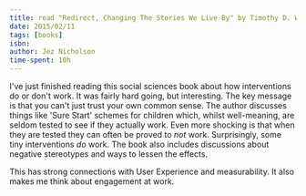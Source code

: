 ```yaml
---
title: read "Redirect, Changing The Stories We Live By" by Timothy D. Wilson
date: 2015/02/11
tags: [books]
isbn:
author: Jez Nicholson
time-spent: 10h
---
```

​​​​I've just finished reading this social sciences book about how interventions do or don't work. It was fairly hard going, but interesting. The key message is that you can't just trust your own common sense. The author discusses things like 'Sure Start' schemes for children​​ which, whilst well-meaning, are seldom tested to see if they actually work. Even more shocking is that when they are tested they can often be proved to *not* work. Surprisingly, some tiny interventions *do* work. The book also includes discussions about negative stereotypes and ways to lessen the effects.

This has strong connections with User Experience and measurability. It also makes me think about engagement at work.